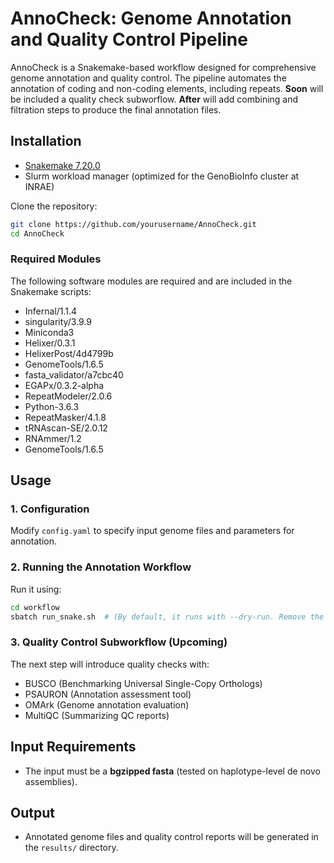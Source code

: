 # AnnoCheck: Genome Annotation and Quality Control Pipeline

AnnoCheck is a Snakemake-based workflow designed for comprehensive genome annotation and quality control. The pipeline automates the annotation of coding and non-coding elements, including repeats.
**Soon** will be included a quality check subworflow.
**After** will add combining and filtration steps to produce the final annotation files.


## Installation

- [Snakemake 7.20.0](https://snakemake.readthedocs.io/)
- Slurm workload manager (optimized for the GenoBioInfo cluster at INRAE)

Clone the repository:
```bash
git clone https://github.com/yourusername/AnnoCheck.git
cd AnnoCheck
```

### Required Modules
The following software modules are required and are included in the Snakemake scripts:

- Infernal/1.1.4
- singularity/3.9.9
- Miniconda3
- Helixer/0.3.1
- HelixerPost/4d4799b
- GenomeTools/1.6.5
- fasta_validator/a7cbc40
- EGAPx/0.3.2-alpha
- RepeatModeler/2.0.6
- Python-3.6.3
- RepeatMasker/4.1.8
- tRNAscan-SE/2.0.12
- RNAmmer/1.2
- GenomeTools/1.6.5

## Usage
### 1. Configuration
Modify `config.yaml` to specify input genome files and parameters for annotation.

### 2. Running the Annotation Workflow
Run it using:
```bash
cd workflow
sbatch run_snake.sh  # (By default, it runs with --dry-run. Remove the flag after the first check.)
```

### 3. Quality Control Subworkflow (Upcoming)
The next step will introduce quality checks with:
- BUSCO (Benchmarking Universal Single-Copy Orthologs)
- PSAURON (Annotation assessment tool)
- OMArk (Genome annotation evaluation)
- MultiQC (Summarizing QC reports)

## Input Requirements
- The input must be a **bgzipped fasta** (tested on haplotype-level de novo assemblies).

## Output
- Annotated genome files and quality control reports will be generated in the `results/` directory.


